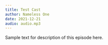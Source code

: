 ```yaml
---
title: Test Cast
author: Nameless One
date: 2021-12-21
audio: audio.mp3
---
```


Sample text for description of this episode here.
